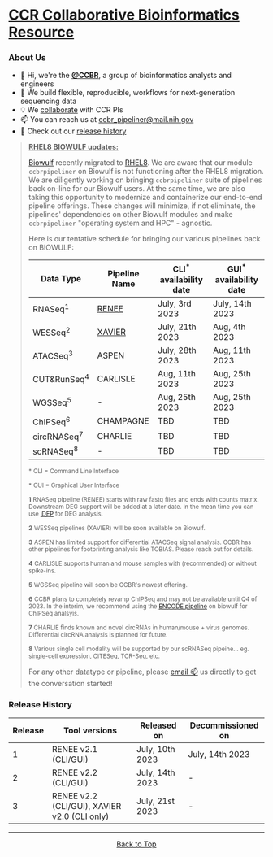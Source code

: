 # [CCR Collaborative Bioinformatics Resource](https://bioinformatics.ccr.cancer.gov/ccbr/)

### About Us
- 👋 Hi, we're the [**@CCBR**](https://bioinformatics.ccr.cancer.gov/ccbr/), a group of bioinformatics analysts and engineers
- 📖 We build flexible, reproducible, workflows for next-generation sequencing data
- :bulb: We [collaborate](https://abcs-amp.nih.gov/project/request/CCBR/) with CCR PIs
- 📫 You can reach us at [ccbr_pipeliner@mail.nih.gov](mailto:ccbr_pipeliner@mail.nih.gov)
- 🏁 Check out our [release history](#release-history)

> <b><ins>RHEL8 BIOWULF updates:</ins></b>
> 
> [Biowulf](https://hpc.nih.gov) recently migrated to [RHEL8](https://hpc.nih.gov/docs/rhel8.html). We are aware that our module `ccbrpipeliner` on Biowulf is not functioning after the RHEL8 migration. We are diligently working on bringing `ccbrpipeliner` suite of pipelines back on-line for our Biowulf users. At the same time, we are also taking this opportunity to modernize and containerize our end-to-end pipeline offerings. These changes will minimize, if not eliminate, the pipelines' dependencies on other Biowulf modules and make `ccbrpipeliner` "operating system and HPC" - agnostic.
> 
> Here is our tentative schedule for bringing our various pipelines back on BIOWULF:
> 
> | Data Type | Pipeline Name | CLI<sup>*</sup> availability date | GUI<sup>*</sup> availability date |
> | --- | --- | --- |--- |
> | RNASeq<sup>1</sup> | [RENEE](https://github.com/CCBR/RENEE) | July, 3rd 2023 | July, 14th 2023 |
> | WESSeq<sup>2</sup> | [XAVIER](https://github.com/CCBR/XAVIER) | July, 21th 2023 | Aug, 4th 2023 |
> | ATACSeq<sup>3</sup> | ASPEN | July, 28th 2023 | Aug, 11th 2023 |
> | CUT&RunSeq<sup>4</sup> | CARLISLE | Aug, 11th 2023 | Aug, 25th 2023 |
> | WGSSeq<sup>5</sup> | - | Aug, 25th 2023 | Aug, 25th 2023 |
> | ChIPSeq<sup>6</sup> | CHAMPAGNE | TBD | TBD |
> | circRNASeq<sup>7</sup> | CHARLIE | TBD | TBD |
> | scRNASeq<sup>8</sup> | - | TBD | TBD |
>
> <sup>* CLI = Command Line Interface </sup>
>
> <sup>* GUI = Graphical User Interface </sup>
> 
> <sup> **1** RNASeq pipeline (RENEE) starts with raw fastq files and ends with counts matrix. Downstream DEG support will be added at a later date. In the mean time you can use [iDEP](http://bioinformatics.sdstate.edu/idep/0) for DEG analysis.</sup>
> 
> <sup> **2** WESSeq pipelines (XAVIER) will be soon available on Biowulf.</sup>
> 
> <sup> **3** ASPEN has limited support for differential ATACSeq signal analysis. CCBR has other pipelines for footprinting analysis like TOBIAS. Please reach out for details.</sup>
> 
> <sup> **4** CARLISLE supports human and mouse samples with (recommended) or without spike-ins.</sup>
> 
> <sup> **5** WGSSeq pipeline will soon be CCBR's newest offering.</sup>
> 
> <sup> **6** CCBR plans to completely revamp ChIPSeq and may not be available until Q4 of 2023. In the interim, we recommend using the [ENCODE pipeline](https://hpc.nih.gov/apps/chipseq_pipeline.html) on biowulf for ChIPSeq analsyis.</sup>
> 
> <sup> **7** CHARLIE finds known and novel circRNAs in human/mouse + virus genomes. Differential circRNA analysis is planned for future.</sup>
> 
> <sup> **8** Various single cell modality will be supported by our scRNASeq pipeine... eg. single-cell expression, CITESeq, TCR-Seq, etc.</sup>
> 
> For any other datatype or pipeline, please [email :mailbox:](mailto:ccbr_pipeliner@mail.nih.gov) us directly to get the conversation started! 

### Release History

| Release | Tool versions | Released on | Decommissioned on |
| --- | --- | --- | --- |
| 1 | RENEE v2.1 (CLI/GUI) | July, 10th 2023 | July, 14th 2023 |
| 2 | RENEE v2.2 (CLI/GUI) | July, 14th 2023 | - |
| 3 | RENEE v2.2 (CLI/GUI), XAVIER v2.0 (CLI only)| July, 21st 2023 | - |

<hr>
<p align="center">
	<a href="##ccr-collaborative-bioinformatics-resource">Back to Top</a>
</p>
